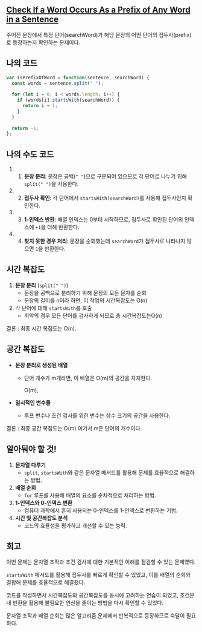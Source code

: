 ## [**Check If a Word Occurs As a Prefix of Any Word in a Sentence**](https://leetcode.com/problems/check-if-a-word-occurs-as-a-prefix-of-any-word-in-a-sentence/)

주어진 문장에서 특정 단어(searchWord)가 해당 문장의 어떤 단어의 접두사(prefix)로 등장하는지 확인하는 문제이다.

## 나의 코드

```jsx
var isPrefixOfWord = function(sentence, searchWord) {
  const words = sentence.split(" ");
  
  for (let i = 0; i < words.length; i++) {
    if (words[i].startsWith(searchWord)) {
      return i + 1;
    }
  }
  
  return -1;
};
```

## 나의 수도 코드

1. 1. **문장 분리**: 문장은 공백(`" "`)으로 구분되어 있으므로 각 단어로 나누기 위해 `split(" ")`을 사용한다.
2. 2. **접두사 확인**: 각 단어에서 `startsWith(searchWord)`를 사용해 접두사인지 확인한다.
3. 3. **1-인덱스 반환**: 배열 인덱스는 0부터 시작하므로, 접두사로 확인된 단어의 인덱스에 `+1`을 더해 반환한다.
4. 4. **찾지 못한 경우 처리**: 문장을 순회했는데 `searchWord`가 접두사로 나타나지 않으면 `1`을 반환한다.

## 시간 복잡도

1. **문장 분리** (`split(" ")`)
    - 문장을 공백으로 분리하기 위해 문장의 모든 문자를 순회
    - 문장의 길이를 n이라 하면, 이 작업의 시간복잡도는 O(n)
2. 각 단어에 대해 `startsWith`를 호출
    - 최악의 경우 모든 단어를 검사하게 되므로 총 시간복잡도는O(n)

결론 : 최종 시간 복잡도는 O(n).

## 공간 복잡도

- **문장 분리로 생성된 배열**
    - 단어 개수가 m개라면, 이 배열은 O(m)의 공간을 차지한다.
        
        O(m),
        
- **일시적인 변수들**
    - 루프 변수나 조건 검사를 위한 변수는 상수 크기의 공간을 사용한다.

결론 : 최종 공간 복잡도는 O(m) 여기서 m은 단어의 개수이다.

## 알아둬야 할 것!

1. **문자열 다루기**
    - `split`, `startsWith`와 같은 문자열 메서드를 활용해 문제를 효율적으로 해결하는 방법.
2. **배열 순회**
    - `for` 루프를 사용해 배열의 요소를 순차적으로 처리하는 방법.
3. **1-인덱스와 0-인덱스 변환**
    - 컴퓨터 과학에서 흔히 사용되는 0-인덱스를 1-인덱스로 변환하는 기법.
4. **시간 및 공간복잡도 분석**
    - 코드의 효율성을 평가하고 개선할 수 있는 능력.

## 회고

이번 문제는 문자열 조작과 조건 검사에 대한 기본적인 이해를 점검할 수 있는 문제였다.

`startsWith` 메서드를 활용해 접두사를 빠르게 확인할 수 있었고, 이를 배열의 순회와 결합해 문제를 효율적으로 해결했다.

코드를 작성하면서 시간복잡도와 공간복잡도를 동시에 고려하는 연습이 되었고, 조건문 내 반환을 활용해 불필요한 연산을 줄이는 방법을 다시 확인할 수 있었다.

문자열 조작과 배열 순회는 많은 알고리즘 문제에서 반복적으로 등장하므로 숙달이 필요하다.
